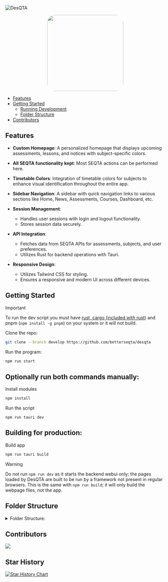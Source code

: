 ![DesQTA](https://socialify.git.ci/BetterSEQTA/DesQTA/image?description=1&font=Raleway&forks=1&issues=1&language=1&logo=data%3Aimage%2Fsvg%2Bxml%2C%253Csvg%20height%3D%27656pt%27%20fill%3D%27white%27%20preserveAspectRatio%3D%27xMidYMid%20meet%27%20viewBox%3D%270%200%20658%20656%27%20width%3D%27658pt%27%20xmlns%3D%27http%3A%2F%2Fwww.w3.org%2F2000%2Fsvg%27%253E%253Cg%20transform%3D%27matrix(.1%200%200%20-.1%200%20656)%27%253E%253Cpath%20d%3D%27m2960%206499c-918-100-1726-561-2278-1299-196-262-374-609-475-925-171-533-203-1109-91-1655%20228-1115%201030-2032%202104-2408%20356-124%20680-177%201080-176%20269%201%20403%2014%20650%2064%20790%20159%201503%20624%201980%201290%20714%20998%20799%202342%20217%203420-488%20902-1361%201515-2382%201671-113%2017-196%2022-430%2024-159%202-328-1-375-6zm566-1443c476-99%20885-385%201134-791%20190-309%20282-696%20250-1045-22-240-73-420-180-635-78-156-159-275-274-401l-77-84h445%20446v-235-236l-1162%204-1163%203-100%2023c-449%20101-812%20337-1071%20697-77%20107-193%20335-233%20459-115%20358-116%20726-1%201078%20209%20644%20766%201101%201446%201187%20128%2016%20405%204%20540-24z%27%2F%253E%253Cpath%20d%3D%27m3065%204604c-250-36-396-89-576-209-280-187-470-478-535-821-25-135-16-395%2019-525%2095-351%20331-644%20651-806%2098-49%20225-93%20331-114%2092-18%20368-18%20460%200%20481%2095%20853%20444%20982%20921%2035%20129%2044%20389%2019%20524-36%20191-121%20387-228%20531-186%20249-476%20428-783%20485-65%2012-291%2021-340%2014z%27%2F%253E%253C%2Fg%253E%253C%2Fsvg%253E&name=1&owner=1&pattern=Signal&stargazers=1&theme=Auto)



<p align="center">
  <a target="_blank" href="https://discord.gg/YzmbnCDkat"><img src="https://github.com/SethBurkart123/EvenBetterSEQTA/assets/108050083/23055730-b16e-44c0-9bef-221d8545af92" width="240" style="border-radius:10%;" />
  </a>
</p>

- [Features](#features)
- [Getting Started](#getting-started)
  - [Running Development](#running-development)
  - [Folder Structure](#folder-structure)
- [Contributors](#contributors)

  
## Features

- **Custom Homepage**: A personalized homepage that displays upcoming assessments, lessons, and notices with subject-specific colors.

- **All SEQTA functionality kept**: Most SEQTA actions can be performed here.

- **Timetable Colors**: Integration of timetable colors for subjects to enhance visual identification throughout the entire app.

- **Sidebar Navigation**: A sidebar with quick navigation links to various sections like Home, News, Assessments, Courses, Dashboard, etc.

- **Session Management**: 
  - Handles user sessions with login and logout functionality.
  - Stores session data securely.

- **API Integration**: 
  - Fetches data from SEQTA APIs for assessments, subjects, and user preferences.
  - Utilizes Rust for backend operations with Tauri.

- **Responsive Design**: 
  - Utilizes Tailwind CSS for styling.
  - Ensures a responsive and modern UI across different devices.

## Getting Started
> [!IMPORTANT]  
> To run the dev script you must have [rust, cargo (included with rust)](https://www.rust-lang.org/tools/install) and pnpm (`npm install -g pnpm`) on your system or it will not build.
>

Clone the repo:
```bash
git clone --branch develop https://github.com/betterseqta/desqta 
```
Run the program:
```bash
npm run start
```

## Optionally run both commands manually:
Install modules
```bash
npm install
```
Run the script
```
npm run tauri dev
```

## Building for production:
Build app
```bash
npm run tauri build
```

> [!WARNING]
> Do not run `npm run dev` as it starts the backend webui only; the pages loaded by DesQTA are built to be run by a framework not present in regular browsers. This is the same with `npm run build`; it will only build the webpage files, not the app.


## Folder Structure

<details>
<summary>Folder Structure:</summary>

### Root Directory
- `.gitignore` - Git ignore rules
- `bun.lockb` - Bun Lockfile
- `LICENSE` - License file
- `package-lock.json` - Lockfile for npm
- `package.json` - Project's metadata and dependencies
- `pnpm-lock.yaml` - Lockfile
- `postcss.config.js` - Configuration for PostCSS
- `README.md` - Project documentation
- `svelte.config.js` - Configuration for Svelte
- `tailwind.config.js` - Configuration for Tailwind
- `TODO.md` - Project todos
- `tsconfig.json` - TypeScript compiler configuration
- `vite.config.js` - Configuration for the Vite build tool

### `.github`
- `workflows/`
  - `build.yml` - Build workflow

### `.vscode`
- `extensions.json` - Recommended VSCode extensions
- `settings.json` - Required project-specific VSCode settings

### `src` - Source Directory
- `app.css` - Global styles
- `app.html` - Base HTML template

#### `components` - Reusable Svelte components.
- `Editor/` - Editor module components.
  - `Editor.svelte`
  - `EditorStyles.css`
  - `Plugins/` - Editor plugin system.
    - `Commands/`
      - `command.ts`
      - `CommandList.svelte`
      - `stores.ts`
      - `suggestion.ts`

#### `routes` - Route-based pages for the app
- `+layout.svelte`
- `+layout.ts`
- `+page.svelte`

##### `assessments` - Assessments page
- `+page.svelte`
- `[id]/`
  - `[metaclass]/`
    - `+page.svelte`
    - `+page.ts`

##### `courses` - Courses Page
- `+page.svelte`
- `types.ts`
- `utils.ts`
- `components/`
  - `CourseContent.svelte`
  - `LinkPreview.svelte`
  - `ScheduleSidebar.svelte`
  - `SubjectSidebar.svelte`

##### `dashboard` - Dashboard Page
- `+page.svelte`

##### `direqt-messages` - Direqt Messages Page
- `+page.svelte`
- `types.ts`
- `components/`
  - `ComposeModal.svelte`
  - `Message.svelte`
  - `MessageList.svelte`
  - `Sidebar.svelte`

##### `news` - News Page
- `+page.svelte`

##### `notices` - Notices Page
- `+page.svelte`

##### `reports` - Reports Page
- `+page.svelte`

##### `settings` - Settings Page
- `+page.svelte`
- `plugins/` - Plugin store (coming soom)
  - `+page.svelte`

##### `timetable` - Timetable Page
- `+page.svelte`

##### `welcome` - Welcome page
- `+page.svelte`

#### `utils` - General Utilities
- `cache.ts`
- `notify.ts`
- `seqtaFetch.ts`

### `src-tauri` - Tauri Backend (Rust).
- `.gitignore`
- `build.rs`
- `Cargo.lock`
- `Cargo.toml`
- `tauri.conf.json`

#### `capabilities` - Platform capabilities/permissions
- `default.json`

#### `gen` - XCode Project Files for iOS devices
- `apple/`
  - `.gitignore`
  - `ExportOptions.plist`
  - `LaunchScreen.storyboard`
  - `Podfile`
  - `project.yml`
  - `Assets.xcassets/` - iOS icon and UI assets
    - `Contents.json`
    - `AppIcon.appiconset/` - iOS app icons
  - `desqta.xcodeproj/` - Xcode project structure
  - `desqta_iOS/` - iOS-specific metadata
  - `Sources/` - Objective-C/Swift bridging code
    - `desqta/`
      - `main.mm`
      - `bindings/`
        - `bindings.h`

#### `icons`
- Various icon files for different platforms
- `android/` - Android-specific icons
  - `mipmap-hdpi/`
  - `mipmap-mdpi/`
  - `mipmap-xhdpi/`
  - `mipmap-xxhdpi/`
  - `mipmap-xxxhdpi/`
- `ios/` - iOS icon sizes

#### `src` - Rust source files
- `lib.rs`
- `main.rs`
- `auth/` - Authentication logic
  - `login.rs`
- `mobilechanges/` - Mobile-specific overrides
  - `login.rs`
- `utils/` - Backend utility
  - `netgrab.rs`
  - `session.rs`
  - `settings.rs` - Settings object for user settings

### `static`
- Various static assets
- `images/`
  - `editor/` - Icons used in the editor
    - `commands/` - Command icons

</details>

## Contributors

<a href="https://github.com/betterseqta/desqta/graphs/contributors">
  <img src="https://contrib.rocks/image?repo=betterseqta/desqta" />
</a>

## Star History

[![Star History Chart](https://api.star-history.com/svg?repos=BetterSEQTA/desqta&type=Date)](https://star-history.com/#BetterSEQTA/desqta&Date)
